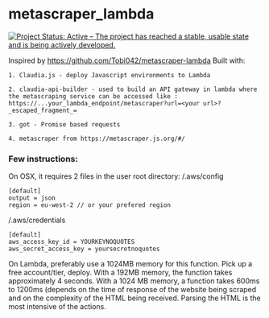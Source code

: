 # metascraper_lambda

<a href="https://www.repostatus.org/#active"><img src="https://www.repostatus.org/badges/latest/active.svg" alt="Project Status: Active – The project has reached a stable, usable state and is being actively developed." /></a>

Inspired by https://github.com/Tobi042/metascraper-lambda
Built with:
	
	1. Claudia.js - deploy Javascript environments to Lambda
	
	2. claudia-api-builder - used to build an API gateway in lambda where the metascraping service can be accessed like :
	https://...your_lambda_endpoint/metascraper?url=<your url>?_escaped_fragment_=
	
	3. got - Promise based requests
	
	4. metascraper from https://metascraper.js.org/#/
	
### Few instructions:
On OSX, it requires 2 files in the user root directory:
/.aws/config
```
[default]
output = json
region = eu-west-2 // or your prefered region
```


/.aws/credentials

```
[default]
aws_access_key_id = YOURKEYNOQUOTES
aws_secret_access_key = yoursecretnoquotes
```

On Lambda, preferably use a 1024MB memory for this function. Pick up a free account/tier, deploy. With a 192MB memory, the function takes approximately 4 seconds. With a 1024 MB memory, a function takes 600ms to 1200ms (depends on the time of response of the website being scraped and on the complexity of the HTML being received. Parsing the HTML is the most intensive of the actions.
